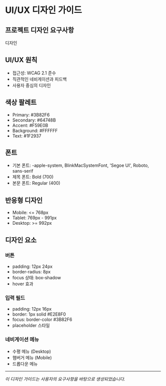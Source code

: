 # UI/UX 디자인 가이드

## 프로젝트 디자인 요구사항
디자인

## UI/UX 원칙
- 접근성: WCAG 2.1 준수
- 직관적인 네비게이션과 피드백
- 사용자 중심의 디자인

## 색상 팔레트
- Primary: #3B82F6
- Secondary: #64748B
- Accent: #F59E0B
- Background: #FFFFFF
- Text: #1F2937

## 폰트
- 기본 폰트: -apple-system, BlinkMacSystemFont, 'Segoe UI', Roboto, sans-serif
- 제목 폰트: Bold (700)
- 본문 폰트: Regular (400)

## 반응형 디자인
- Mobile: <= 768px
- Tablet: 769px - 991px
- Desktop: >= 992px

## 디자인 요소
### 버튼
- padding: 12px 24px
- border-radius: 8px
- focus 상태: box-shadow
- hover 효과

### 입력 필드
- padding: 12px 16px
- border: 1px solid #E2E8F0
- focus: border-color #3B82F6
- placeholder 스타일

### 네비게이션 메뉴
- 수평 메뉴 (Desktop)
- 햄버거 메뉴 (Mobile)
- 드롭다운 메뉴

---
*이 디자인 가이드는 사용자의 요구사항을 바탕으로 생성되었습니다.*
